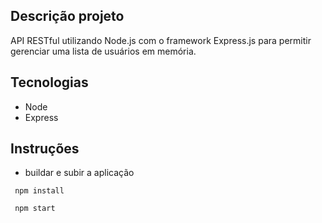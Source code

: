 ## Descrição projeto
API RESTful utilizando Node.js com o framework Express.js para permitir gerenciar uma lista de usuários em memória.

## Tecnologias
- Node
- Express

## Instruções
- buildar e subir a aplicação 

`` npm install``

`` npm start``
